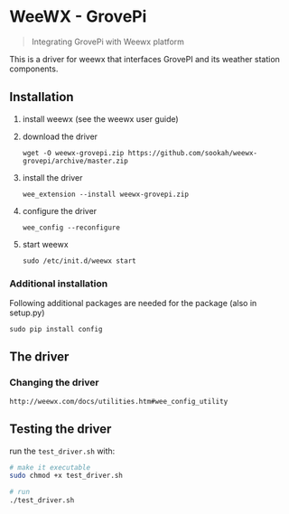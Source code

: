 # WeeWX - GrovePi

> Integrating GrovePi with Weewx platform

This is a driver for weewx that interfaces GrovePI and its weather station components.

## Installation

1. install weewx (see the weewx user guide)

2. download the driver

    `wget -O weewx-grovepi.zip https://github.com/sookah/weewx-grovepi/archive/master.zip`
3. install the driver
    
    `wee_extension --install weewx-grovepi.zip`

4. configure the driver

    `wee_config --reconfigure`

5. start weewx

    `sudo /etc/init.d/weewx start`

### Additional installation

Following additional packages are needed for the package (also in setup.py)

`sudo pip install config`


## The driver

### Changing the driver

`http://weewx.com/docs/utilities.htm#wee_config_utility`


## Testing the driver

run the `test_driver.sh` with:

```bash
# make it executable
sudo chmod +x test_driver.sh

# run
./test_driver.sh
```


